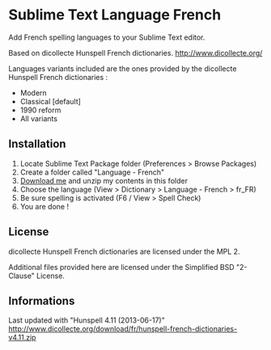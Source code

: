 Sublime Text Language French
============================

Add French spelling languages to your Sublime Text editor.

Based on dicollecte Hunspell French dictionaries.
http://www.dicollecte.org/

Languages variants included are the ones provided by the dicollecte Hunspell French dictionaries :

  * Modern
  * Classical [default]
  * 1990 reform
  * All variants

Installation
------------

  1. Locate Sublime Text Package folder (Preferences > Browse Packages)
  2. Create a folder called "Language - French"
  3. [Download me](https://nodeload.github.com/superbob/SublimeTextLanguageFrench/zip/master "Title") and unzip my contents in this folder
  4. Choose the language (View > Dictionary > Language - French > fr_FR)
  5. Be sure spelling is activated (F6 / View > Spell Check)
  6. You are done !

License
-------

dicollecte Hunspell French dictionaries are licensed under the MPL 2.

Additional files provided here are licensed under the Simplified BSD "2-Clause" License.

Informations
------------

Last updated with "Hunspell 4.11 (2013-06-17)"
http://www.dicollecte.org/download/fr/hunspell-french-dictionaries-v4.11.zip
